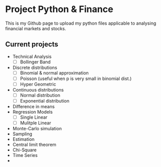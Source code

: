 # Project Python & Finance

This is my Github page to upload my python files applicable to analysing financial markets and stocks.

## Current projects

- Technical Analysis
  - [ ] Bollinger Band
- Discrete distributions
  - [ ] Binomial & normal approximation
  - [ ] Poisson (useful when p is very small in binomial dist.)
  - [ ] Hyper Geometric
- Continuous distributions
  - [ ] Normal distribution
  - [ ] Exponential distribution
- Difference in means
- Regression Models
  - [ ] Single Linear
  - [ ] Mulitple Linear
- Monte-Carlo simulation
- Sampling
- Estimation
- Central limit theorem
- Chi-Square
- Time Series
-



